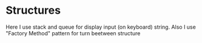 # Structures
Here I use stack and queue for display input (on keyboard) string. Also I use "Factory Method" pattern for turn beetween structure
